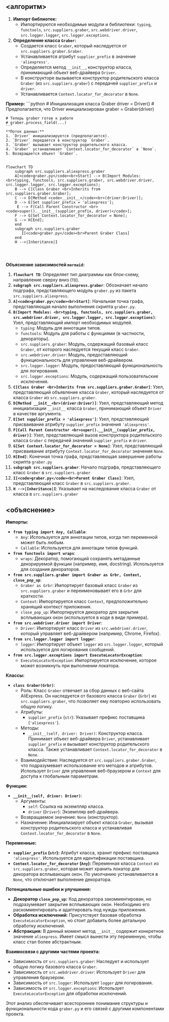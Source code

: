 ## <алгоритм>

1.  **Импорт библиотек:**
    *   Импортируются необходимые модули и библиотеки: `typing`, `functools`, `src.suppliers.graber`, `src.webdriver.driver`, `src.logger.logger`, `src.logger.exceptions`.
2.  **Определение класса `Graber`:**
    *   Создается класс `Graber`, который наследуется от `src.suppliers.graber.Graber`.
    *   Устанавливается атрибут `supplier_prefix` в значение `'aliexpress'`.
    *   Определяется метод `__init__`, конструктор класса, принимающий объект веб-драйвера `Driver`.
    *   В конструкторе вызывается конструктор родительского класса `Graber` (из `src.suppliers.graber`) с передачей `supplier_prefix` и `driver`.
    *   Устанавливается `Context.locator_for_decorator` в `None`.

**Пример:**
    ```python
    # Инициализация класса Graber
    driver = Driver()  # Предполагается, что Driver инициализирован
    graber = Graber(driver)

    # Теперь graber готов к работе
    # graber.process_field(...)
    ```
    **Поток данных:**
    1. `Driver` инициализируется (предполагается).
    2. `Driver` передается в конструктор `Graber`.
    3. `Graber` вызывает конструктор родительского класса.
    4. `Graber` устанавливает `Context.locator_for_decorator` в `None`.
    5. Возвращается объект `Graber`.

## <mermaid>

```mermaid
flowchart TD
    subgraph src.suppliers.aliexpress.graber
    A[<code>graber.py</code><br>Start] --> B(Import Modules: <br>typing, functools, src.suppliers.graber, src.webdriver.driver, src.logger.logger, src.logger.exceptions);
    B --> C[Class Graber <br>Inherits from src.suppliers.graber.Graber];
    C --> D[Method <code>__init__</code><br>(driver:Driver)];
    D --> E[Set supplier_prefix = 'aliexpress'];
     E --> F[Call Parent Constructor <br><code>super().__init__(supplier_prefix, driver)</code>];
    F --> G[Set Context.locator_for_decorator = None];
    G --> H[End];
    end
    subgraph src.suppliers.graber
       I[<code>graber.py</code><br>Parent Graber Class]
    end
    H -->|Inheritance|I
    
    
    
```

**Объяснение зависимостей `mermaid`:**
1.  **`flowchart TD`**:  Определяет тип диаграммы как блок-схему, направление сверху вниз (`TD`).
2.  **`subgraph src.suppliers.aliexpress.graber`**: Обозначает начало подграфа, представляющего модуль `graber.py` из пакета `src.suppliers.aliexpress`.
3.  **`A[<code>graber.py</code><br>Start]`**: Начальная точка графа, представляющая начало выполнения скрипта `graber.py`.
4.  **`B(Import Modules: <br>typing, functools, src.suppliers.graber, src.webdriver.driver, src.logger.logger, src.logger.exceptions)`**: Узел, представляющий импорт необходимых модулей.
    *   `typing`: Модуль для аннотации типов.
    *   `functools`: Модуль для работы с функциями (в частности, декораторы).
    *   `src.suppliers.graber`: Модуль, содержащий базовый класс `Graber`, от которого наследуется текущий класс `Graber`.
    *   `src.webdriver.driver`: Модуль, предоставляющий функциональность для управления веб-драйвером.
    *   `src.logger.logger`: Модуль, предоставляющий функциональность для логирования.
    *   `src.logger.exceptions`: Модуль, содержащий пользовательские исключения.
5.  **`C[Class Graber <br>Inherits from src.suppliers.graber.Graber]`**: Узел, представляющий объявление класса `Graber`, который наследуется от класса `Graber` из `src.suppliers.graber`.
6.  **`D[Method __init__<br>(driver:Driver)]`**: Узел, представляющий метод инициализации `__init__` класса `Graber`, принимающий объект `Driver` в качестве аргумента.
7.  **`E[Set supplier_prefix = 'aliexpress']`**: Узел, представляющий присваивание атрибуту `supplier_prefix` значения `'aliexpress'`.
8.  **`F[Call Parent Constructor <br>super().__init__(supplier_prefix, driver)]`**: Узел, представляющий вызов конструктора родительского класса `Graber` с передачей значений `supplier_prefix` и `driver`.
9.  **`G[Set Context.locator_for_decorator = None]`**: Узел, представляющий присваивание атрибуту `Context.locator_for_decorator` значения `None`.
10. **`H[End]`**: Конечная точка графа, представляющая завершение работы скрипта `graber.py`
11. **`subgraph src.suppliers.graber`**: Начало подграфа, представляющего класс `Graber` в `src.suppliers.graber`
12. **`I[<code>graber.py</code><br>Parent Graber Class]`**: Узел, представляющий  класс `Graber` в `src.suppliers.graber`.
13. **`H -->|Inheritance|I`**: Указывает на наследование класса `Graber` от класса в `src.suppliers.graber`
   
## <объяснение>

**Импорты:**

*   **`from typing import Any, Callable`**:
    *   `Any`: Используется для аннотации типов, когда тип переменной может быть любым.
    *   `Callable`: Используется для аннотации типов функций.
*   **`from functools import wraps`**:
    *   `wraps`: Декоратор, помогающий сохранять метаданные декорируемой функции (например, имя, docstring). Используется для создания декораторов.
*   **`from src.suppliers.graber import Graber as Grbr, Context, close_pop_up`**:
    *   `Graber as Grbr`: Импортирует базовый класс `Graber` из `src.suppliers.graber` и переименовывает его в `Grbr` для краткости.
    *   `Context`: Импортируется класс `Context`, предположительно хранящий контекст приложения.
    *   `close_pop_up`: Импортируется декоратор для закрытия всплывающих окон (используется в коде в виде примера).
*   **`from src.webdriver.driver import Driver`**:
    *   `Driver`: Импортирует класс `Driver` из `src.webdriver.driver`, который управляет веб-драйвером (например, Chrome, Firefox).
*   **`from src.logger.logger import logger`**:
    *   `logger`: Импортирует объект `logger` из `src.logger.logger`, который используется для логирования сообщений.
*   **`from src.logger.exceptions import ExecuteLocatorException`**:
    *   `ExecuteLocatorException`: Импортируется исключение, которое может возникнуть при выполнении локатора.

**Классы:**

*   **`class Graber(Grbr)`**:
    *   Роль: Класс `Graber` отвечает за сбор данных с веб-сайта AliExpress. Он наследуется от базового класса `Graber` (`Grbr`) из `src.suppliers.graber`, что позволяет ему повторно использовать общую логику.
    *   Атрибуты:
        *   `supplier_prefix` (`str`): Указывает префикс поставщика (`'aliexpress'`).
    *   Методы:
        *   `__init__(self, driver: Driver)`: Конструктор класса. Принимает объект веб-драйвера `Driver`, устанавливает `supplier_prefix` и вызывает конструктор родительского класса. Также устанавливает `Context.locator_for_decorator` в `None`.
    *   Взаимодействие: Наследуется от `src.suppliers.graber.Graber`, что подразумевает использование его методов и атрибутов. Использует `Driver` для управления веб-браузером и `Context` для доступа к глобальным параметрам.

**Функции:**

*   **`__init__(self, driver: Driver)`**:
    *   Аргументы:
        *   `self`: Ссылка на экземпляр класса.
        *   `driver` (`Driver`): Экземпляр веб-драйвера.
    *   Возвращаемое значение: `None` (конструктор).
    *   Назначение: Инициализирует объект класса `Graber`, вызывая конструктор родительского класса и устанавливая `Context.locator_for_decorator` в `None`.

**Переменные:**

*   **`supplier_prefix` (`str`):** Атрибут класса, хранит префикс поставщика `'aliexpress'`. Используется для идентификации поставщика.
*   **`Context.locator_for_decorator` (`Any`):** Переменная класса `Context` из `src.suppliers.graber`, которая может хранить локатор для декоратора всплывающих окон. По умолчанию устанавливается в `None`, что отключает выполнение декоратора.

**Потенциальные ошибки и улучшения:**

*   **Декоратор `close_pop_up`:** Код декоратора закомментирован, но подразумевает закрытие всплывающих окон. Необходимо его раскомментировать и адаптировать под нужды приложения.
*   **Обработка исключений:** Присутствует базовая обработка `ExecuteLocatorException`, но стоит добавить более детальную обработку исключений.
*   **Абстракция:** В данный момент метод `__init__` содержит конкретное значение `aliexpress`. Имеет смысл вынести эту переменную, чтобы класс стал более абстрактным.

**Взаимосвязи с другими частями проекта:**
*   Зависимость от `src.suppliers.graber`: Наследует и использует общую логику базового класса `Graber`.
*   Зависимость от `src.webdriver.driver`: Использует `Driver` для управления браузером.
*   Зависимость от `src.logger`: Использует `logger` для логирования.
*   Зависимость от `src.logger.exceptions`: Использует `ExecuteLocatorException` для обработки исключений.

Этот анализ обеспечивает всестороннее понимание структуры и функциональности кода `graber.py` и его связей с другими компонентами проекта.
